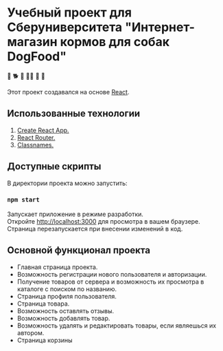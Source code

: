 # Учебный проект для Сберуниверситета "Интернет-магазин кормов для собак DogFood"

:dog:
:dog2:
:guide_dog:
:service_dog:
:poodle:
:wolf:

Этот проект создавался на основе [React](https://github.com/facebook/create-react-app).

## Использованные технологии

1. [Create React App.](https://github.com/facebook/create-react-app)
2. [React Router.](https://reactrouter.com/en/main)
3. [Classnames.](https://www.npmjs.com/package/classnames)

## Доступные скрипты

В директории проекта можно запустить:

### `npm start`
Запускает приложение в режиме разработки.\
Откройте [http://localhost:3000](http://localhost:3000) для просмотра в вашем браузере.
Страница перезапускается при внесении изменений в код.

## Основной функционал проекта

- Главная страница проекта.
- Возможность регистрации нового пользователя и авторизации.
- Получение товаров от сервера и возможность их просмотра в каталоге с поиском по названию.
- Страница профиля пользователя.
- Страница товара.
- Возможность оставлять отзывы.
- Возможность добавлять товар.
- Возможность удалять и редактировать товары, если являешься их автором.
- Страница корзины
